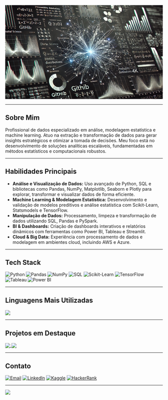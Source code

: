 <!-- Imagem de capa -->
<img src="https://github.com/higorcazuza81/higorcazuza81/blob/main/github.webp" alt="Capa" style="width: 100%; height: 300px; object-fit: cover;"/>

---

## Sobre Mim  

Profissional de dados especializado em análise, modelagem estatística e machine learning. Atuo na extração e transformação de dados para gerar insights estratégicos e otimizar a tomada de decisões. Meu foco está no desenvolvimento de soluções analíticas escaláveis, fundamentadas em métodos estatísticos e computacionais robustos.

---

## Habilidades Principais  

- **Análise e Visualização de Dados:** Uso avançado de Python, SQL e bibliotecas como Pandas, NumPy, Matplotlib, Seaborn e Plotly para explorar, transformar e visualizar dados de forma eficiente.
- **Machine Learning & Modelagem Estatística:** Desenvolvimento e validação de modelos preditivos e análise estatística com Scikit-Learn, Statsmodels e TensorFlow.
- **Manipulação de Dados:** Processamento, limpeza e transformação de dados utilizando SQL, Pandas e PySpark.
- **BI & Dashboards:** Criação de dashboards interativos e relatórios dinâmicos com ferramentas como Power BI, Tableau e Streamlit.
- **Cloud & Big Data:** Experiência com processamento de dados e modelagem em ambientes cloud, incluindo AWS e Azure.

---

## Tech Stack  

![Python](https://img.shields.io/badge/Python-3776AB?style=for-the-badge&logo=python&logoColor=white)
![Pandas](https://img.shields.io/badge/Pandas-150458?style=for-the-badge&logo=pandas&logoColor=white)
![NumPy](https://img.shields.io/badge/NumPy-013243?style=for-the-badge&logo=numpy&logoColor=white)
![SQL](https://img.shields.io/badge/SQL-336791?style=for-the-badge&logo=postgresql&logoColor=white)
![Scikit-Learn](https://img.shields.io/badge/Scikit--Learn-F7931E?style=for-the-badge&logo=scikit-learn&logoColor=white)
![TensorFlow](https://img.shields.io/badge/TensorFlow-FF6F00?style=for-the-badge&logo=tensorflow&logoColor=white)
![Tableau](https://img.shields.io/badge/Tableau-E97627?style=for-the-badge&logo=tableau&logoColor=white)
![Power BI](https://img.shields.io/badge/Power_BI-F2C811?style=for-the-badge&logo=powerbi&logoColor=black)

---

## Linguagens Mais Utilizadas  

<a href="https://github.com/higorcazuza81">
  <img height="200" align="center" src="https://github-readme-stats.vercel.app/api/top-langs?username=higorcazuza81&layout=donut&langs_count=8&card_width=300&size_weight=0.5&count_weight=0.5&hide_border=true&bg_color=0d1117&hide_title=true&text_color=ffffff&cache_seconds=1800" />
</a>

---

## Projetos em Destaque  

<div>
  <a href="https://github.com/higorcazuza81/courses">
    <img align="center" src="https://github-readme-stats.vercel.app/api/pin/?username=higorcazuza81&repo=courses&bg_color=0d1117&title_color=A1A1A1&icon_color=A1A1A1&text_color=ffffff" />
  </a>
  <a href="https://github.com/higorcazuza81/dev_utils">
    <img align="center" src="https://github-readme-stats.vercel.app/api/pin/?username=higorcazuza81&repo=estatistica&bg_color=0d1117&title_color=A1A1A1&icon_color=A1A1A1&text_color=ffffff" />
  </a>
</div>

---

## Contato  

<div>
  <a href="mailto:cazuza.bigdata@protonmail.com"><img src="https://img.shields.io/badge/Email-D14836?style=for-the-badge&logo=gmail&logoColor=white" alt="Email"></a>
  <a href="https://www.linkedin.com/in/higorcazuza/" target="_blank"><img src="https://img.shields.io/badge/LinkedIn-0077B5?style=for-the-badge&logo=linkedin&logoColor=white" alt="LinkedIn"></a>
  <a href="https://www.kaggle.com/higorcazuza" target="_blank"><img src="https://img.shields.io/badge/Kaggle-20BEFF?style=for-the-badge&logo=kaggle&logoColor=white" alt="Kaggle"></a>
  <a href="https://www.hackerrank.com/profile/higorcazuza" target="_blank"><img src="https://img.shields.io/badge/HackerRank-2EC866?style=for-the-badge&logo=hackerrank&logoColor=white" alt="HackerRank"></a>
</div>

---

[![](https://visitcount.itsvg.in/api?id=higorcazuza81&icon=1&color=12)](https://visitcount.itsvg.in)
